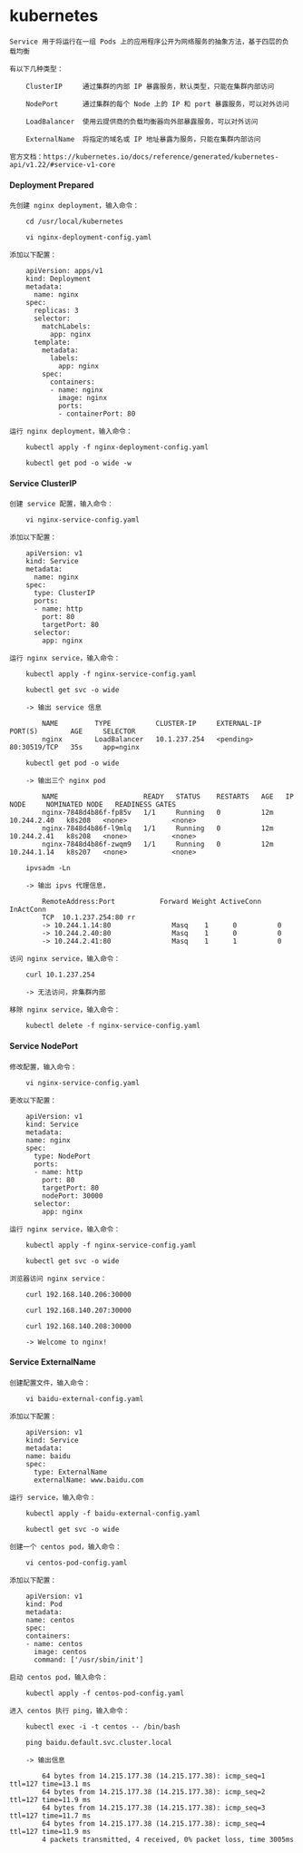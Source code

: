 
# kubernetes

    Service 用于将运行在一组 Pods 上的应用程序公开为网络服务的抽象方法，基于四层的负载均衡

    有以下几种类型：

        ClusterIP     通过集群的内部 IP 暴露服务，默认类型，只能在集群内部访问

        NodePort      通过集群的每个 Node 上的 IP 和 port 暴露服务，可以对外访问

        LoadBalancer  使用云提供商的负载均衡器向外部暴露服务，可以对外访问

        ExternalName  将指定的域名或 IP 地址暴露为服务，只能在集群内部访问

    官方文档：https://kubernetes.io/docs/reference/generated/kubernetes-api/v1.22/#service-v1-core

#### Deployment Prepared

    先创建 nginx deployment，输入命令：

        cd /usr/local/kubernetes

        vi nginx-deployment-config.yaml

    添加以下配置：

        apiVersion: apps/v1
        kind: Deployment
        metadata:
          name: nginx
        spec:
          replicas: 3
          selector:
            matchLabels:
              app: nginx
          template:
            metadata:
              labels:
                app: nginx
            spec:
              containers:
              - name: nginx
                image: nginx
                ports:
                - containerPort: 80

    运行 nginx deployment，输入命令：

        kubectl apply -f nginx-deployment-config.yaml

        kubectl get pod -o wide -w

#### Service ClusterIP

    创建 service 配置，输入命令：

        vi nginx-service-config.yaml

    添加以下配置：

        apiVersion: v1
        kind: Service
        metadata:
          name: nginx
        spec:
          type: ClusterIP
          ports:
          - name: http
            port: 80
            targetPort: 80
          selector:
            app: nginx

    运行 nginx service，输入命令：

        kubectl apply -f nginx-service-config.yaml

        kubectl get svc -o wide

        -> 输出 service 信息

            NAME         TYPE           CLUSTER-IP     EXTERNAL-IP   PORT(S)        AGE     SELECTOR
            nginx        LoadBalancer   10.1.237.254   <pending>     80:30519/TCP   35s     app=nginx

        kubectl get pod -o wide

        -> 输出三个 nginx pod

            NAME                     READY   STATUS    RESTARTS   AGE   IP            NODE     NOMINATED NODE   READINESS GATES
            nginx-7848d4b86f-fp85v   1/1     Running   0          12m   10.244.2.40   k8s208   <none>           <none>
            nginx-7848d4b86f-l9mlq   1/1     Running   0          12m   10.244.2.41   k8s208   <none>           <none>
            nginx-7848d4b86f-zwqm9   1/1     Running   0          12m   10.244.1.14   k8s207   <none>           <none>

        ipvsadm -Ln

        -> 输出 ipvs 代理信息，

            RemoteAddress:Port           Forward Weight ActiveConn InActConn       
            TCP  10.1.237.254:80 rr
            -> 10.244.1.14:80               Masq    1      0          0         
            -> 10.244.2.40:80               Masq    1      0          0         
            -> 10.244.2.41:80               Masq    1      1          0     

    访问 nginx service，输入命令：

        curl 10.1.237.254

        -> 无法访问，非集群内部

    移除 nginx service，输入命令：

        kubectl delete -f nginx-service-config.yaml

#### Service NodePort

    修改配置，输入命令：

        vi nginx-service-config.yaml

    更改以下配置：

        apiVersion: v1
        kind: Service
        metadata:
        name: nginx
        spec:
          type: NodePort
          ports:
          - name: http
            port: 80
            targetPort: 80
            nodePort: 30000
          selector:
            app: nginx

    运行 nginx service，输入命令：

        kubectl apply -f nginx-service-config.yaml

        kubectl get svc -o wide

    浏览器访问 nginx service：

        curl 192.168.140.206:30000

        curl 192.168.140.207:30000

        curl 192.168.140.208:30000

        -> Welcome to nginx!

#### Service ExternalName

    创建配置文件，输入命令：

        vi baidu-external-config.yaml

    添加以下配置：

        apiVersion: v1
        kind: Service
        metadata:
        name: baidu
        spec:
          type: ExternalName
          externalName: www.baidu.com

    运行 service，输入命令：

        kubectl apply -f baidu-external-config.yaml

        kubectl get svc -o wide

    创建一个 centos pod，输入命令：

        vi centos-pod-config.yaml

    添加以下配置：

        apiVersion: v1
        kind: Pod
        metadata:
        name: centos
        spec:
        containers:
        - name: centos
          image: centos
          command: ['/usr/sbin/init']

    启动 centos pod，输入命令：

        kubectl apply -f centos-pod-config.yaml

    进入 centos 执行 ping，输入命令：

        kubectl exec -i -t centos -- /bin/bash

        ping baidu.default.svc.cluster.local

        -> 输出信息

            64 bytes from 14.215.177.38 (14.215.177.38): icmp_seq=1 ttl=127 time=13.1 ms
            64 bytes from 14.215.177.38 (14.215.177.38): icmp_seq=2 ttl=127 time=11.9 ms
            64 bytes from 14.215.177.38 (14.215.177.38): icmp_seq=3 ttl=127 time=11.7 ms
            64 bytes from 14.215.177.38 (14.215.177.38): icmp_seq=4 ttl=127 time=11.9 ms
            4 packets transmitted, 4 received, 0% packet loss, time 3005ms
